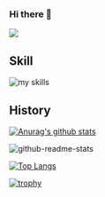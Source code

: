 ### Hi there 👋

[![](https://komarev.com/ghpvc/?username=takuuum&style=flat)](https://github.com/antonkomarev/github-profile-views-counter)

## Skill
<img alt="my skills" src="https://skillicons.dev/icons?theme=light&perline=8&i=go,py,kotlin,js,html,css,gcp,firebase,git,kubernetes,docker,mysql" />

## History

[![Anurag's github stats](https://github-readme-stats-clone-nine.vercel.app/api?username=takuuum)](https://github.com/anuraghazra/github-readme-stats)

![github-readme-stats](https://github-readme-stats-clone-snq2001.vercel.app/api/?username=SNQ-2001)

[![Top Langs](https://github-readme-stats-clone-nine.vercel.app/api/top-langs/?username=takuuum&count_private=true)](https://github.com/anuraghazra/github-readme-stats)

[![trophy](https://github-readme-stats-clone-nine.vercel.app/?username=takuuum&count_private=true)](https://github.com/ryo-ma/github-profile-trophy)

